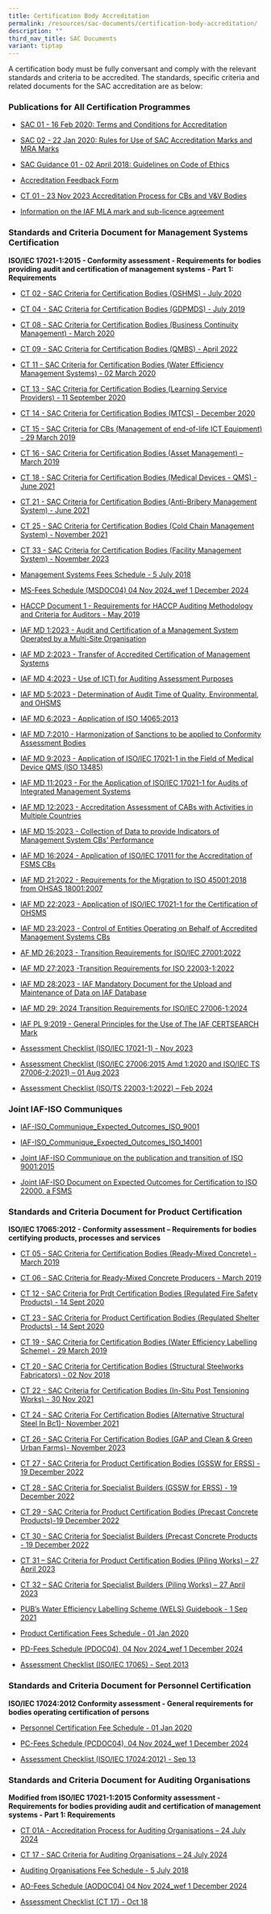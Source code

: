 ```yaml
---
title: Certification Body Accreditation
permalink: /resources/sac-documents/certification-body-accreditation/
description: ""
third_nav_title: SAC Documents
variant: tiptap
---
```

<p>A certification body must be fully conversant and comply with the relevant
standards and criteria to be accredited. The standards, specific criteria
and related documents for the SAC accreditation are as below:</p>
<h3>Publications for All Certification Programmes</h3>
<ul data-tight="true" class="tight">
<li>
<p><a href="/files/Documents/Laboratory%20Accreditation/SAC-01-16Feb2020.pdf" rel="noopener noreferrer nofollow" target="_blank">SAC 01 - 16 Feb 2020: Terms and Conditions for Accreditation</a>
</p>
</li>
<li>
<p><a href="/files/Documents/Laboratory%20Accreditation/SAC-02-22-Jan-20.pdf" rel="noopener noreferrer nofollow" target="_blank">SAC 02 - 22 Jan 2020: Rules for Use of SAC Accreditation Marks and MRA Marks</a>
</p>
</li>
<li>
<p><a href="/files/Documents/SAC-Guidance-01-Guidelines-on-Code-of-Ethics-(02-April-2018).pdf" rel="noopener noreferrer nofollow" target="_blank">SAC Guidance 01 - 02 April 2018: Guidelines on Code of Ethics</a>
</p>
</li>
<li>
<p><a href="/files/Documents/SACFM10-AC-feedback-form-15-Jul-19.doc" rel="noopener noreferrer nofollow" target="_blank">Accreditation Feedback Form</a>
</p>
</li>
<li>
<p><a href="/files/Documents/validation-and-verification-bodies/ct_01_23Nov2023.pdf" rel="noopener noreferrer nofollow" target="_blank">CT 01 - 23 Nov 2023 Accreditation Process for CBs and V&amp;V Bodies</a>
</p>
</li>
<li>
<p><a href="/files/Documents/iaf_ml2_2023_mla_mark.pdf" rel="noopener noreferrer nofollow" target="_blank">Information on the IAF MLA mark and sub-licence agreement</a>
</p>
</li>
</ul>
<h3>Standards and Criteria Document for Management Systems Certification</h3>
<p><strong>ISO/IEC 17021-1:2015 - Conformity assessment - Requirements for bodies providing audit and certification of management systems - Part 1: Requirements</strong>
</p>
<ul>
<li>
<p><a href="/files/Documents/Management%20system%20and%20products%20certification/CT-02-15-Jul-2020-SAC-Criteria-for-OHSMS.pdf" rel="noopener noreferrer nofollow" target="_blank">CT 02 - SAC Criteria for Certification Bodies (OSHMS) - July 2020</a>
</p>
</li>
<li>
<p><a href="/files/Documents/Management%20system%20and%20products%20certification/CT-04-(17-July-2019).pdf" rel="noopener noreferrer nofollow" target="_blank">CT 04 - SAC Criteria for Certification Bodies (GDPMDS) - July 2019</a>
</p>
</li>
<li>
<p><a href="/files/Documents/Management%20system%20and%20products%20certification/CT-08-02-March-2020-(BCM).pdf" rel="noopener noreferrer nofollow" target="_blank">CT 08 - SAC Criteria for Certification Bodies (Business Continuity Management) - March 2020</a>
</p>
</li>
<li>
<p><a href="/files/Documents/ct-09-07april2022.pdf" rel="noopener noreferrer nofollow" target="_blank">CT 09 - SAC Criteria for Certification Bodies (QMBS) - April 2022</a>
</p>
</li>
<li>
<p><a href="/files/Documents/Management%20system%20and%20products%20certification/CT-11-02-March-2020-(WEMS).pdf" rel="noopener noreferrer nofollow" target="_blank">CT 11 - SAC Criteria for Certification Bodies (Water Efficiency Management Systems) - 02 March 2020</a>
</p>
</li>
<li>
<p><a href="/files/Documents/Management%20system%20and%20products%20certification/CT-13-11-September-2020.pdf" rel="noopener noreferrer nofollow" target="_blank">CT 13 - SAC Criteria for Certification Bodies (Learning Service Providers) - 11 September 2020</a>
</p>
</li>
<li>
<p><a href="/files/Documents/ct%2014%20(mtcs),%2021%20dec%202020.pdf" rel="noopener noreferrer nofollow" target="_blank">CT 14 - SAC Criteria for Certification Bodies (MTCS) - December 2020</a>
</p>
</li>
<li>
<p><a href="/files/Documents/Management%20system%20and%20products%20certification/CT-15-(29-March-2019).pdf" rel="noopener noreferrer nofollow" target="_blank">CT 15 - SAC Criteria for CBs (Management of end-of-life ICT Equipment) - 29 March 2019</a>
</p>
</li>
<li>
<p><a href="https://go.gov.sg/ct16-29march2019" rel="noopener noreferrer nofollow" target="_blank">CT 16 - SAC Criteria for Certification Bodies (Asset Management) – March 2019</a>
</p>
</li>
<li>
<p><a href="https://go.gov.sg/ct18-01june2021" rel="noopener noreferrer nofollow" target="_blank">CT 18 - SAC Criteria for Certification Bodies (Medical Devices - QMS) - June 2021</a>
</p>
</li>
<li>
<p><a href="/files/Documents/ct-21-01-june-2021.pdf" rel="noopener noreferrer nofollow" target="_blank">CT 21 - SAC Criteria for Certification Bodies (Anti-Bribery Management System) - June 2021</a>
</p>
</li>
<li>
<p><a href="/files/Documents/ct-25-16-nov-2021.pdf" rel="noopener noreferrer nofollow" target="_blank">CT 25 - SAC Criteria for Certification Bodies (Cold Chain Management System) - November 2021</a>
</p>
</li>
<li>
<p><a href="/files/Documents/Management%20system%20and%20products%20certification/CT_33_23_Nov_2023.pdf" rel="noopener noreferrer nofollow" target="_blank">CT 33 - SAC Criteria for Certification Bodies (Facility Management System) - November 2023</a>
</p>
</li>
<li>
<p><a href="/files/Documents/Management%20system%20and%20products%20certification/MS-Fees-Schedule-(MSDOC04)-5-July-2018.pdf" rel="noopener noreferrer nofollow" target="_blank">Management Systems Fees Schedule - 5 July 2018</a>
</p>
</li>
<li>
<p><a href="https://go.gov.sg/ms-fees-schedule-04nov2024" rel="noopener nofollow" target="_blank">MS-Fees Schedule (MSDOC04) 04 Nov 2024_wef 1 December 2024</a>
</p>
</li>
<li>
<p><a href="/files/Documents/Management%20system%20and%20products%20certification/SAC-HACCP-Doc-1_28-May-2019.pdf" rel="noopener noreferrer nofollow" target="_blank">HACCP Document 1 - Requirements for HACCP Auditing Methodology and Criteria for Auditors - May 2019</a>
</p>
</li>
<li>
<p><a href="https://go.gov.sg/iaf-md1-issue3-181020231" rel="noopener noreferrer nofollow" target="_blank">IAF MD 1:2023 - Audit and Certification of a Management System Operated by a Multi-Site Organisation</a>
</p>
</li>
<li>
<p><a href="/files/Documents/iaf-md-2-issue2-version2-2023.pdf" rel="noopener noreferrer nofollow" target="_blank">IAF MD 2:2023 - Transfer of Accredited Certification of Management Systems</a>
</p>
</li>
<li>
<p><a href="/files/Documents/iaf-md-4-issue2-version4-2023.pdf" rel="noopener noreferrer nofollow" target="_blank">IAF MD 4:2023 - Use of ICT) for Auditing Assessment Purposes</a>
</p>
</li>
<li>
<p><a href="/files/iaf-md-5-issue4-version3-2023.pdf" rel="noopener noreferrer nofollow" target="_blank">IAF MD 5:2023 - Determination of Audit Time of Quality, Environmental, and OHSMS</a>
</p>
</li>
<li>
<p><a href="/files/iaf-md-6-issue2-version2-2023.pdf" rel="noopener noreferrer nofollow" target="_blank">IAF MD 6:2023 - Application of ISO 14065:2013</a>
</p>
</li>
<li>
<p><a href="/files/Documents/Management%20system%20and%20products%20certification/IAF-MD7-2010.pdf" rel="noopener noreferrer nofollow" target="_blank">IAF MD 7:2010 - Harmonization of Sanctions to be applied to Conformity Assessment Bodies</a>
</p>
</li>
<li>
<p><a href="https://go.gov.sg/iaf-md9-issue5-20112023" rel="noopener noreferrer nofollow" target="_blank">IAF MD 9:2023 - Application of ISO/IEC 17021-1 in the Field of Medical Device QMS (ISO 13485)</a>
</p>
</li>
<li>
<p><a href="https://go.gov.sg/iaf-md-11-issue3-2023" rel="noopener noreferrer nofollow" target="_blank">IAF MD 11:2023 - For the Application of ISO/IEC 17021-1 for Audits of Integrated Management Systems</a>
</p>
</li>
<li>
<p><a href="/files/iaf-md-12-issue2-version2-2023.pdf" rel="noopener noreferrer nofollow" target="_blank">IAF MD 12:2023 - Accreditation Assessment of CABs with Activities in Multiple Countries</a>
</p>
</li>
<li>
<p><a href="/files/iaf-md-15-issue1-version2-2023.pdf" rel="noopener noreferrer nofollow" target="_blank">IAF MD 15:2023 - Collection of Data to provide Indicators of Management System CBs' Performance</a>
</p>
</li>
<li>
<p><a href="https://go.gov.sg/iaf-md16-issue-2-21052024" rel="noopener noreferrer nofollow" target="_blank">IAF MD 16:2024 - Application of ISO/IEC 17011 for the Accreditation of FSMS CBs</a>
</p>
</li>
<li>
<p><a href="/files/Documents/Management%20system%20and%20products%20certification/IAF_MD21_Migration_to_ISO_45001_2018_Pub_Version_3_01022022.pdf" rel="noopener noreferrer nofollow" target="_blank">IAF MD 21:2022 - Requirements for the Migration to ISO 45001:2018 from OHSAS 18001:2007</a>
</p>
</li>
<li>
<p><a href="/files/iaf-md-22-issue2-version2-2023.pdf" rel="noopener noreferrer nofollow" target="_blank">IAF MD 22:2023 - Application of ISO/IEC 17021-1 for the Certification of OHSMS</a>
</p>
</li>
<li>
<p><a href="/files/Documents/Management%20system%20and%20products%20certification/iaf_md_23_2023_issue_2.pdf" rel="noopener noreferrer nofollow" target="_blank">IAF MD 23:2023 - Control of Entities Operating on Behalf of Accredited Management Systems CBs</a>
</p>
</li>
<li>
<p><a href="/files/Documents/iaf_md26_issue_2_15012023.pdf" rel="noopener noreferrer nofollow" target="_blank">AF MD 26:2023 - Transition Requirements for ISO/IEC 27001:2022</a>
</p>
</li>
<li>
<p><a href="https://go.gov.sg/iaf-md-27-22003-1-transition-2023" rel="noopener noreferrer nofollow" target="_blank">IAF MD 27:2023 -Transition Requirements for ISO 22003-1:2022</a>
</p>
</li>
<li>
<p><a href="/files/Documents/Certification/iaf_md28_issue1_26022022.pdf" rel="noopener noreferrer nofollow" target="_blank">IAF MD 28:2023 - IAF Mandatory Document for the Upload and Maintenance of Data on IAF Database</a>
</p>
</li>
<li>
<p><a href="https://go.gov.sg/iaf-md-29-27006-1-transition-21052024" rel="noopener noreferrer nofollow" target="_blank">IAF MD 29: 2024 Transition Requirements for ISO/IEC 27006-1:2024</a>
</p>
</li>
<li>
<p><a href="/files/iaf-pl-9-issue1-version2-023.pdf" rel="noopener noreferrer nofollow" target="_blank">IAF PL 9:2019 - General Principles for the Use of The IAF CERTSEARCH Mark</a>
</p>
</li>
<li>
<p><a href="https://go.gov.sg/ctfm02ms-assessment-checklist-iso17021-1" rel="noopener noreferrer nofollow" target="_blank">Assessment Checklist (ISO/IEC 17021-1) - Nov 2023</a>
</p>
</li>
<li>
<p><a href="https://go.gov.sg/sac-ctfm02-isms-assessment-checklist-isoiec27006" rel="noopener noreferrer nofollow" target="_blank">Assessment Checklist (ISO/IEC 27006:2015 Amd 1:2020 and ISO/IEC TS 27006-2:2021) – 01 Aug 2023</a>
</p>
</li>
<li>
<p><a href="https://go.gov.sg/ctfm02-fsms-checklist-iso-22003-1-2022" rel="noopener noreferrer nofollow" target="_blank">Assessment Checklist (ISO/TS 22003-1:2022) – Feb 2024</a>
</p>
</li>
</ul>
<h3>Joint IAF-ISO Communiques</h3>
<ul data-tight="true" class="tight">
<li>
<p><a href="/files/Documents/Management%20system%20and%20products%20certification/IAF-ISO_Communique_Expected_Outcomes_ISO_9001.pdf" rel="noopener noreferrer nofollow" target="_blank">IAF-ISO_Communique_Expected_Outcomes_ISO_9001</a>
</p>
</li>
<li>
<p><a href="/files/Documents/Management%20system%20and%20products%20certification/IAF-ISO_Communique_Expected_Outcomes_ISO_14001.pdf" rel="noopener noreferrer nofollow" target="_blank">IAF-ISO_Communique_Expected_Outcomes_ISO_14001</a>
</p>
</li>
<li>
<p><a href="/files/Documents/Management%20system%20and%20products%20certification/Joint-IAF-ISO-Communique-on-the-publication-and-transition-08Oct%202015.pdf" rel="noopener noreferrer nofollow" target="_blank">Joint IAF-ISO Communique on the publication and transition of ISO 9001:2015</a>
</p>
</li>
<li>
<p><a href="/files/Documents/Management%20system%20and%20products%20certification/joint-iaf-iso-expected-outcomes-for-certification-to-iso-22000.pdf" rel="noopener noreferrer nofollow" target="_blank">Joint IAF-ISO Document on Expected Outcomes for Certification to ISO 22000, a FSMS</a>
</p>
</li>
</ul>
<h3>Standards and Criteria Document for Product Certification</h3>
<p><strong>ISO/IEC 17065:2012 - Conformity assessment – Requirements for bodies certifying products, processes and services</strong>
</p>
<ul data-tight="true" class="tight">
<li>
<p><a href="/files/Documents/Management%20system%20and%20products%20certification/CT-05-(29-March-2019).pdf" rel="noopener noreferrer nofollow" target="_blank">CT 05 - SAC Criteria for Certification Bodies (Ready-Mixed Concrete) - March 2019</a>
</p>
</li>
<li>
<p><a href="/files/Documents/Management%20system%20and%20products%20certification/CT-06-(29-March-2019).pdf" rel="noopener noreferrer nofollow" target="_blank">CT 06 - SAC Criteria for Ready-Mixed Concrete Producers - March 2019</a>
</p>
</li>
<li>
<p><a href="/files/Documents/Management%20system%20and%20products%20certification/CT-12-14-September-2020.pdf" rel="noopener noreferrer nofollow" target="_blank">CT 12 - SAC Criteria for Prdt Certification Bodies (Regulated Fire Safety Products) - 14 Sept 2020</a>
</p>
</li>
<li>
<p><a href="/files/Documents/Management%20system%20and%20products%20certification/CT-23-14-September-2020.pdf" rel="noopener noreferrer nofollow" target="_blank">CT 23 - SAC Criteria for Product Certification Bodies (Regulated Shelter Products) - 14 Sept 2020</a>
</p>
</li>
<li>
<p><a href="/files/Documents/Management%20system%20and%20products%20certification/CT-19-(29-March-2019).pdf" rel="noopener noreferrer nofollow" target="_blank">CT 19 - SAC Criteria for Certification Bodies (Water Efficiency Labelling Scheme) - 29 March 2019</a>
</p>
</li>
<li>
<p><a href="/files/Documents/Management%20system%20and%20products%20certification/CT-20-(2-Nov-18).pdf" rel="noopener noreferrer nofollow" target="_blank">CT 20 - SAC Criteria for Certification Bodies (Structural Steelworks Fabricators) - 02 Nov 2018</a>
</p>
</li>
<li>
<p><a href="/files/Documents/Management%20system%20and%20products%20certification/CT-22-30Nov2021-In-Situ-Post-Tensioning-Works.pdf" rel="noopener noreferrer nofollow" target="_blank">CT 22 - SAC Criteria for Certification Bodies (In-Situ Post Tensioning Works) - 30 Nov 2021</a>
</p>
</li>
<li>
<p><a href="/files/Documents/Management%20system%20and%20products%20certification/CT-24-30-Nov-2021.pdf" rel="noopener noreferrer nofollow" target="_blank">CT 24 - SAC Criteria For Certification Bodies (Alternative Structural Steel In Bc1)- November 2021</a>
</p>
</li>
<li>
<p><a href="/files/Documents/Management%20system%20and%20products%20certification/ct_26_29nov2023.pdf" rel="noopener noreferrer nofollow" target="_blank">CT 26 - SAC Criteria For Certification Bodies (GAP and Clean &amp; Green Urban Farms)- November 2023</a>
</p>
</li>
<li>
<p><a href="/files/Documents/Management%20system%20and%20products%20certification/ct-27-19dec2022.pdf" rel="noopener noreferrer nofollow" target="_blank">CT 27 - SAC Criteria for Product Certification Bodies (GSSW for ERSS) - 19 December 2022</a>
</p>
</li>
<li>
<p><a href="/files/Documents/ct-28-19dec2022.pdf" rel="noopener noreferrer nofollow" target="_blank">CT 28 - SAC Criteria for Specialist Builders (GSSW for ERSS) - 19 December 2022</a>
</p>
</li>
<li>
<p><a href="/files/Documents/Certification/ct29_19dec2022.pdf" rel="noopener noreferrer nofollow" target="_blank">CT 29 - SAC Criteria for Product Certification Bodies (Precast Concrete Products)-19 December 2022</a>
</p>
</li>
<li>
<p><a href="/files/Documents/Management%20system%20and%20products%20certification/ct-30-19dec2022.pdf" rel="noopener noreferrer nofollow" target="_blank">CT 30 - SAC Criteria for Specialist Builders (Precast Concrete Products - 19 December 2022</a>
</p>
</li>
<li>
<p><a href="/files/ct_31-%2027apr2023.pdf" rel="noopener noreferrer nofollow" target="_blank">CT 31 – SAC Criteria for Product Certification Bodies (Piling Works) – 27 April 2023</a>
</p>
</li>
<li>
<p><a href="/files/ct_32-27apr2023.pdf" rel="noopener noreferrer nofollow" target="_blank">CT 32 – SAC Criteria for Specialist Builders (Piling Works) – 27 April 2023</a>
</p>
</li>
<li>
<p><a href="/files/Documents/Management%20system%20and%20products%20certification/WELS-Guidebook-2021.pdf" rel="noopener noreferrer nofollow" target="_blank">PUB’s Water Efficiency Labelling Scheme (WELS) Guidebook - 1 Sep 2021</a>
</p>
</li>
<li>
<p><a href="/files/Documents/Management%20system%20and%20products%20certification/Pdt-Fees-Schedule-(PDOC04)-1-Jan-2020.pdf" rel="noopener noreferrer nofollow" target="_blank">Product Certification Fees Schedule - 01 Jan 2020</a>
</p>
</li>
<li>
<p><a href="https://go.gov.sg/pd-fees-schedule-04nov2024" rel="noopener nofollow" target="_blank">PD-Fees Schedule (PDOC04), 04 Nov 2024_wef 1 December 2024</a>
</p>
</li>
<li>
<p><a href="/files/Documents/Management%20system%20and%20products%20certification/17065-checklist-Sep-13.docx" rel="noopener noreferrer nofollow" target="_blank">Assessment Checklist (ISO/IEC 17065) - Sept 2013</a>
</p>
</li>
</ul>
<h3>Standards and Criteria Document for Personnel Certification</h3>
<p><strong>ISO/IEC 17024:2012 Conformity assessment - General requirements for bodies operating certification of persons</strong>
</p>
<ul data-tight="true" class="tight">
<li>
<p><a href="/files/Documents/Management%20system%20and%20products%20certification/PC-Fees-Schedule-(PCDOC04)-1-Jan-2020.pdf" rel="noopener noreferrer nofollow" target="_blank">Personnel Certification Fee Schedule - 01 Jan 2020</a>
</p>
</li>
<li>
<p><a href="https://go.gov.sg/pc-fees-schedule-04nov2024" rel="noopener nofollow" target="_blank">PC-Fees Schedule (PCDOC04), 04 Nov 2024_wef 1 December 2024</a>
</p>
</li>
<li>
<p><a href="/files/Documents/Management%20system%20and%20products%20certification/17024-checklist-Sep-13.docx" rel="noopener noreferrer nofollow" target="_blank">Assessment Checklist (ISO/IEC 17024:2012) - Sep 13</a>
</p>
</li>
</ul>
<h3>Standards and Criteria Document for Auditing Organisations</h3>
<p><strong>Modified from ISO/IEC 17021-1:2015 Conformity assessment - Requirements for bodies providing audit and certification of management systems - Part 1: Requirements</strong>
</p>
<ul data-tight="true" class="tight">
<li>
<p><a href="/files/Documents/Management system and products certification/CT_01A_24_July_2024__AO__v2.pdf" rel="noopener nofollow" target="_blank">CT 01A - Accreditation Process for Auditing Organisations – 24 July 2024</a>
</p>
</li>
<li>
<p><a href="https://go.gov.sg/ct-17-24july2024" rel="noopener noreferrer nofollow" target="_blank">CT 17 - SAC Criteria for Auditing Organisations – 24 July 2024</a>
</p>
</li>
<li>
<p><a href="/files/Documents/Management%20system%20and%20products%20certification/AO-Fees-Schedule-(AODOC04)-5-July-2018.pdf" rel="noopener noreferrer nofollow" target="_blank">Auditing Organisations Fee Schedule - 5 July 2018</a>
</p>
</li>
<li>
<p><a href="https://go.gov.sg/ao-fees-schedule-04nov2024" rel="noopener nofollow" target="_blank">AO-Fees Schedule (AODOC04) 04 Nov 2024_wef 1 December 2024</a>
</p>
</li>
<li>
<p><a href="/files/Documents/Management%20system%20and%20products%20certification/Assessment-Checklist-(CT-17)-01-October-2018.docx" rel="noopener noreferrer nofollow" target="_blank">Assessment Checklist (CT 17) - Oct 18</a>
</p>
</li>
</ul>
<p></p>